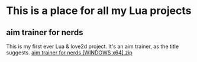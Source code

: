 # This is a place for all my Lua projects

## aim trainer for nerds
This is my first ever Lua & love2d project. It's an aim trainer, as the title suggests.
[aim trainer for nerds [WINDOWS x64].zip](https://github.com/AceCade/Lua/files/9022007/aim.trainer.for.nerds.WINDOWS.x64.zip)
